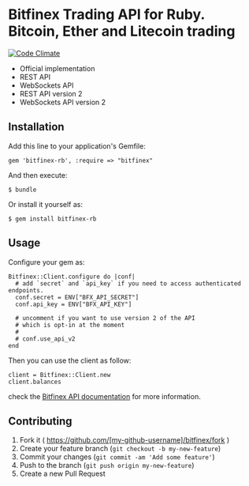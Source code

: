 # Bitfinex Trading API for Ruby. Bitcoin, Ether and Litecoin trading

[![Code Climate](https://codeclimate.com/repos/56db27e5b86182573b0045ed/badges/bd763083d70114379a41/gpa.svg)](https://codeclimate.com/repos/56db27e5b86182573b0045ed/feed)

* Official implementation
* REST API
* WebSockets API 
* REST API version 2
* WebSockets API version 2


## Installation

Add this line to your application's Gemfile:

    gem 'bitfinex-rb', :require => "bitfinex"

And then execute:

    $ bundle

Or install it yourself as:

    $ gem install bitfinex-rb

## Usage

Configure your gem as:

```
Bitfinex::Client.configure do |conf|
  # add `secret` and `api_key` if you need to access authenticated endpoints.
  conf.secret = ENV["BFX_API_SECRET"]
  conf.api_key = ENV["BFX_API_KEY"]

  # uncomment if you want to use version 2 of the API
  # which is opt-in at the moment
  #
  # conf.use_api_v2
end
```

Then you can use the client as follow:

```
client = Bitfinex::Client.new
client.balances
```

check the [Bitfinex API documentation](http://docs.bitfinex.com/) for more information.

## Contributing

1. Fork it ( https://github.com/[my-github-username]/bitfinex/fork )
2. Create your feature branch (`git checkout -b my-new-feature`)
3. Commit your changes (`git commit -am 'Add some feature'`)
4. Push to the branch (`git push origin my-new-feature`)
5. Create a new Pull Request
